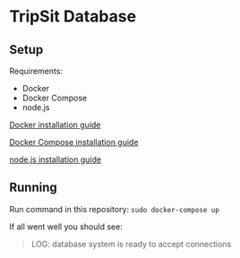 # TripSit Database

## Setup

Requirements:

* Docker
* Docker Compose
* node.js

[Docker installation guide](https://docs.docker.com/engine/install/)

[Docker Compose installation guide](https://docs.docker.com/compose/install/)

[node.js installation guide](https://nodejs.org/en/download/package-manager/)

## Running

Run command in this repository: `sudo docker-compose up`

If all went well you should see:

> LOG:  database system is ready to accept connections


